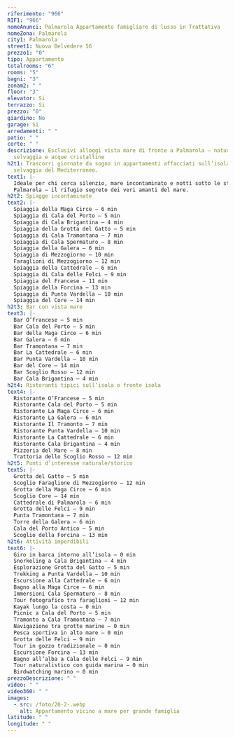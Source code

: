 ```yaml
---
riferimento: "966"
RIF1: "966"
nomeAnunci: Palmarola Appartamento famigliare di lusso in Trattativa
nomeZona: Palmarola
city1: Palmarola
street1: Nuova Belvedere 56
prezzo1: "0"
tipo: Appartamento
totalrooms: "6"
rooms: "5"
bagni: "3"
zonam2: " "
floor: "3"
elevator: Si
terrazzo: Si
prezzo: "0"
giardino: No
garage: Si
arredamenti: " "
patio: " "
corte: " "
descrizione: Esclusivi alloggi vista mare di fronte a Palmarola – natura
  selvaggia e acque cristalline
h2t1: Trascorri giornate da sogno in appartamenti affacciati sull’isola più
  selvaggia del Mediterraneo.
text1: |-
  Ideale per chi cerca silenzio, mare incontaminato e notti sotto le stelle.
  Palmarola – il rifugio segreto dei veri amanti del mare.
h2t2: Spiagge incontaminate
text2: |-
  Spiaggia della Maga Circe – 6 min
  Spiaggia di Cala del Porto – 5 min
  Spiaggia di Cala Brigantina – 4 min
  Spiaggia della Grotta del Gatto – 5 min
  Spiaggia di Cala Tramontana – 7 min
  Spiaggia di Cala Spermaturo – 8 min
  Spiaggia della Galera – 6 min
  Spiaggia di Mezzogiorno – 10 min
  Faraglioni di Mezzogiorno – 12 min
  Spiaggia della Cattedrale – 6 min
  Spiaggia di Cala delle Felci – 9 min
  Spiaggia del Francese – 11 min
  Spiaggia della Forcina – 13 min
  Spiaggia di Punta Vardella – 10 min
  Spiaggia del Core – 14 min
h2t3: Bar con vista mare
text3: |-
  Bar O’Francese – 5 min
  Bar Cala del Porto – 5 min
  Bar della Maga Circe – 6 min
  Bar Galera – 6 min
  Bar Tramontana – 7 min
  Bar La Cattedrale – 6 min
  Bar Punta Vardella – 10 min
  Bar del Core – 14 min
  Bar Scoglio Rosso – 12 min
  Bar Cala Brigantina – 4 min
h2t4: Ristoranti tipici sull’isola o fronte isola
text4: |-
  Ristorante O’Francese – 5 min
  Ristorante Cala del Porto – 5 min
  Ristorante La Maga Circe – 6 min
  Ristorante La Galera – 6 min
  Ristorante Il Tramonto – 7 min
  Ristorante Punta Vardella – 10 min
  Ristorante La Cattedrale – 6 min
  Ristorante Cala Brigantina – 4 min
  Pizzeria del Mare – 8 min
  Trattoria dello Scoglio Rosso – 12 min
h2t5: Punti d’interesse naturale/storico
text5: |-
  Grotta del Gatto – 5 min
  Scoglio Faraglione di Mezzogiorno – 12 min
  Grotta della Maga Circe – 6 min
  Scoglio Core – 14 min
  Cattedrale di Palmarola – 6 min
  Grotta delle Felci – 9 min
  Punta Tramontana – 7 min
  Torre della Galera – 6 min
  Cala del Porto Antico – 5 min
  Scoglio della Forcina – 13 min
h2t6: Attività imperdibili
text6: |-
  Giro in barca intorno all’isola – 0 min
  Snorkeling a Cala Brigantina – 4 min
  Esplorazione Grotta del Gatto – 5 min
  Trekking a Punta Vardella – 10 min
  Escursione alla Cattedrale – 6 min
  Bagno alla Maga Circe – 6 min
  Immersioni Cala Spermaturo – 8 min
  Tour fotografico tra faraglioni – 12 min
  Kayak lungo la costa – 0 min
  Picnic a Cala del Porto – 5 min
  Tramonto a Cala Tramontana – 7 min
  Navigazione tra grotte marine – 0 min
  Pesca sportiva in alto mare – 0 min
  Grotta delle Felci – 9 min
  Tour in gozzo tradizionale – 0 min
  Escursione Forcina – 13 min
  Bagno all’alba a Cala delle Felci – 9 min
  Tour naturalistico con guida marina – 0 min
  Birdwatching marino – 0 min
prezzoDescrizione: " "
video: " "
video360: " "
images:
  - src: /foto/20-2-.webp
    alt: Appartamento vicino a mare per grande famiglia
latitude: " "
longitude: " "
---
```

